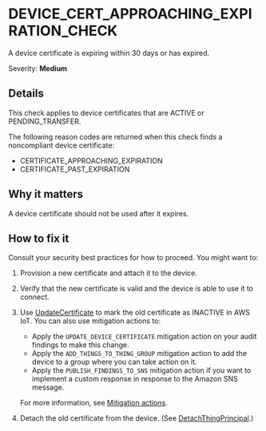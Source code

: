 # DEVICE\_CERT\_APPROACHING\_EXPIRATION\_CHECK<a name="audit-chk-device-cert-approaching-expiration"></a>

A device certificate is expiring within 30 days or has expired\.

Severity: **Medium**

## Details<a name="audit-chk-device-cert-approaching-expiration-details"></a>

This check applies to device certificates that are ACTIVE or PENDING\_TRANSFER\.

The following reason codes are returned when this check finds a noncompliant device certificate:
+ CERTIFICATE\_APPROACHING\_EXPIRATION
+ CERTIFICATE\_PAST\_EXPIRATION

## Why it matters<a name="audit-chk-device-cert-approaching-expiration-why-it-matters"></a>

A device certificate should not be used after it expires\.

## How to fix it<a name="audit-chk-device-cert-approaching-expiration-how-to-fix"></a>

Consult your security best practices for how to proceed\. You might want to:

1. Provision a new certificate and attach it to the device\. 

1. Verify that the new certificate is valid and the device is able to use it to connect\.

1. Use [UpdateCertificate](https://docs.aws.amazon.com/iot/latest/apireference/API_UpdateCertificate.html) to mark the old certificate as INACTIVE in AWS IoT\. You can also use mitigation actions to:
   + Apply the `UPDATE_DEVICE_CERTIFICATE` mitigation action on your audit findings to make this change\. 
   + Apply the `ADD_THINGS_TO_THING_GROUP` mitigation action to add the device to a group where you can take action on it\.
   + Apply the `PUBLISH_FINDINGS_TO_SNS` mitigation action if you want to implement a custom response in response to the Amazon SNS message\. 

   For more information, see [Mitigation actions](device-defender-mitigation-actions.md)\. 

1. Detach the old certificate from the device\. \(See [DetachThingPrincipal](https://docs.aws.amazon.com/iot/latest/apireference/API_DetachThingPrincipal.html)\.\)